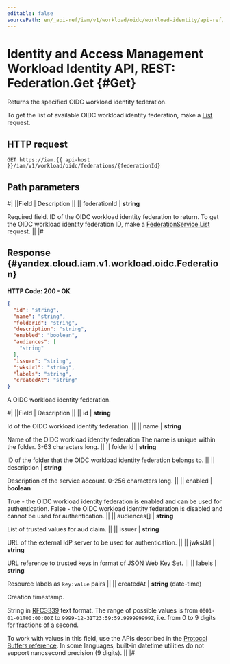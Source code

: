 ```yaml
---
editable: false
sourcePath: en/_api-ref/iam/v1/workload/oidc/workload-identity/api-ref/Federation/get.md
---
```


# Identity and Access Management Workload Identity API, REST: Federation.Get {#Get}

Returns the specified OIDC workload identity federation.

To get the list of available OIDC workload identity federation, make a [List](/docs/iam/workload-identity/api-ref/Federation/list#List) request.

## HTTP request

```
GET https://iam.{{ api-host }}/iam/v1/workload/oidc/federations/{federationId}
```

## Path parameters

#|
||Field | Description ||
|| federationId | **string**

Required field. ID of the OIDC workload identity federation to return.
To get the OIDC workload identity federation ID, make a [FederationService.List](/docs/iam/workload-identity/api-ref/Federation/list#List) request. ||
|#

## Response {#yandex.cloud.iam.v1.workload.oidc.Federation}

**HTTP Code: 200 - OK**

```json
{
  "id": "string",
  "name": "string",
  "folderId": "string",
  "description": "string",
  "enabled": "boolean",
  "audiences": [
    "string"
  ],
  "issuer": "string",
  "jwksUrl": "string",
  "labels": "string",
  "createdAt": "string"
}
```

A OIDC workload identity federation.

#|
||Field | Description ||
|| id | **string**

Id of the OIDC workload identity federation. ||
|| name | **string**

Name of the OIDC workload identity federation
The name is unique within the folder. 3-63 characters long. ||
|| folderId | **string**

ID of the folder that the OIDC workload identity federation belongs to. ||
|| description | **string**

Description of the service account. 0-256 characters long. ||
|| enabled | **boolean**

True - the OIDC workload identity federation is enabled and can be used for authentication.
False - the OIDC workload identity federation is disabled and cannot be used for authentication. ||
|| audiences[] | **string**

List of trusted values for aud claim. ||
|| issuer | **string**

URL of the external IdP server to be used for authentication. ||
|| jwksUrl | **string**

URL reference to trusted keys in format of JSON Web Key Set. ||
|| labels | **string**

Resource labels as `` key:value `` pairs ||
|| createdAt | **string** (date-time)

Creation timestamp.

String in [RFC3339](https://www.ietf.org/rfc/rfc3339.txt) text format. The range of possible values is from
`0001-01-01T00:00:00Z` to `9999-12-31T23:59:59.999999999Z`, i.e. from 0 to 9 digits for fractions of a second.

To work with values in this field, use the APIs described in the
[Protocol Buffers reference](https://developers.google.com/protocol-buffers/docs/reference/overview).
In some languages, built-in datetime utilities do not support nanosecond precision (9 digits). ||
|#